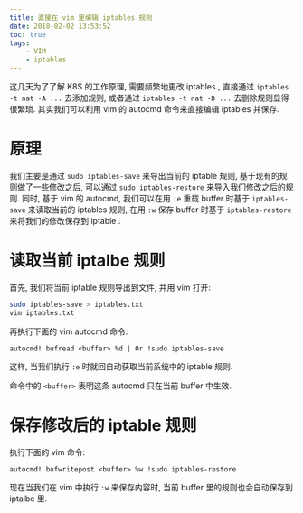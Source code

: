 ```yaml
---
title: 直接在 vim 里编辑 iptables 规则 
date: 2018-02-02 13:53:52
toc: true
tags:
    - VIM
    - iptables
---
```


这几天为了了解 K8S 的工作原理, 需要频繁地更改 iptables ,
直接通过 `iptables -t nat -A ...` 去添加规则, 或者通过 `iptables -t nat -D ...`
去删除规则显得很繁琐. 其实我们可以利用 vim 的 autocmd 命令来直接编辑 iptables 并保存.

<!--more-->

# 原理

我们主要是通过 `sudo iptables-save` 来导出当前的 iptable 规则, 基于现有的规则做了一些修改之后,
可以通过 `sudo iptables-restore` 来导入我们修改之后的规则. 同时, 基于 vim 的 autocmd, 
我们可以在用 `:e` 重载 buffer 时基于 `iptables-save` 来读取当前的 iptables 规则, 在用 `:w`
保存 buffer 时基于 `iptables-restore` 来将我们的修改保存到 iptable .

# 读取当前 iptalbe 规则

首先, 我们将当前 iptable 规则导出到文件, 并用 vim 打开:

```sh
sudo iptables-save > iptables.txt
vim iptables.txt
```

再执行下面的 vim autocmd 命令:

```vim
autocmd! bufread <buffer> %d | 0r !sudo iptables-save
```

这样, 当我们执行 `:e` 时就回自动获取当前系统中的 iptable 规则.

命令中的 `<buffer>` 表明这条 autocmd 只在当前 buffer 中生效.

# 保存修改后的 iptable 规则

执行下面的 vim 命令:

```vim
autocmd! bufwritepost <buffer> %w !sudo iptables-restore
```

现在当我们在 vim 中执行 `:w` 来保存内容时, 当前 buffer 里的规则也会自动保存到 iptalbe 里.
